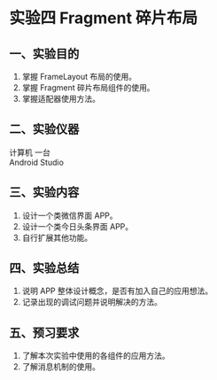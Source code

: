 # 实验四 Fragment 碎片布局

## 一、实验目的

1. 掌握 FrameLayout 布局的使用。
2. 掌握 Fragment 碎片布局组件的使用。
3. 掌握适配器使用方法。

## 二、实验仪器

计算机 一台  
Android Studio

## 三、实验内容

1. 设计一个类微信界面 APP。
2. 设计一个类今日头条界面 APP。
3. 自行扩展其他功能。

## 四、实验总结

1. 说明 APP 整体设计概念，是否有加入自己的应用想法。
2. 记录出现的调试问题并说明解决的方法。

## 五、预习要求

1. 了解本次实验中使用的各组件的应用方法。
2. 了解消息机制的使用。
